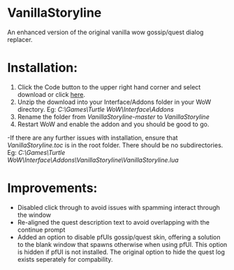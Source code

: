 # VanillaStoryline
An enhanced version of the original vanilla wow gossip/quest dialog replacer.

# Installation:
1. Click the Code button to the upper right hand corner and select download or click [here](https://github.com/tubtubs/VanillaStoryline/archive/refs/heads/master.zip).
2. Unzip the download into your Interface/Addons folder in your WoW directory. Eg: *C:\Games\Turtle WoW\Interface\Addons*
3. Rename the folder from *VanillaStoryline-master* to *VanillaStoryline*
4. Restart WoW and enable the addon and you should be good to go.

-If there are any further issues with installation, ensure that *VanillaStoryline.toc* is in the root folder. There should be no subdirectories. Eg: *C:\Games\Turtle WoW\Interface\Addons\VanillaStoryline\VanillaStoryline.lua*

# Improvements:
- Disabled click through to avoid issues with spamming interact through the window
- Re-aligned the quest description text to avoid overlapping with the continue prompt
- Added an option to disable pfUIs gossip/quest skin, offering a solution to the blank window that spawns otherwise when using pfUI. This option is hidden if pfUI is not installed. The original option to hide the quest log exists seperately for compability.
